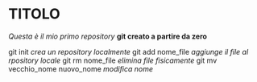 # TITOLO

*Questa è il mio primo repository*
**git creato a partire da zero**

git init *crea un repository localmente*
git add nome_file *aggiunge il file  al rpository locale*
git rm nome_file *elimina file fisicamente*
git mv vecchio_nome nuovo_nome *modifica nome*